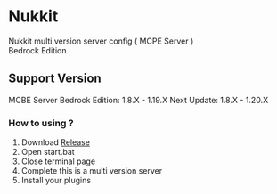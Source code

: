 # Nukkit
Nukkit multi version server config ( MCPE Server )<br>Bedrock Edition 

## Support Version
MCBE Server
Bedrock Edition: 1.8.X - 1.19.X
Next Update: 1.8.X - 1.20.X

### How to using ?
1. Download [Release](https://github.com/XxHosseinJoonZxX/Nukkit/releases)
2. Open start.bat
3. Close terminal page
4. Complete this is a multi version server 
5. Install your plugins
